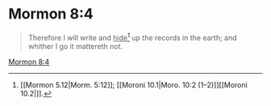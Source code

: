 # Mormon 8:4

> Therefore I will write and <u>hide</u>[^a] up the records in the earth; and whither I go it mattereth not.

[Mormon 8:4](https://www.churchofjesuschrist.org/study/scriptures/bofm/morm/8?lang=eng&id=p4#p4)


[^a]: [[Mormon 5.12|Morm. 5:12]]; [[Moroni 10.1|Moro. 10:2 (1–2)]][[Moroni 10.2|]].  
